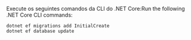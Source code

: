 
<span data-ttu-id="6c11d-101">Execute os seguintes comandos da CLI do .NET Core:</span><span class="sxs-lookup"><span data-stu-id="6c11d-101">Run the following .NET Core CLI commands:</span></span>

```dotnetcli
dotnet ef migrations add InitialCreate
dotnet ef database update
```
